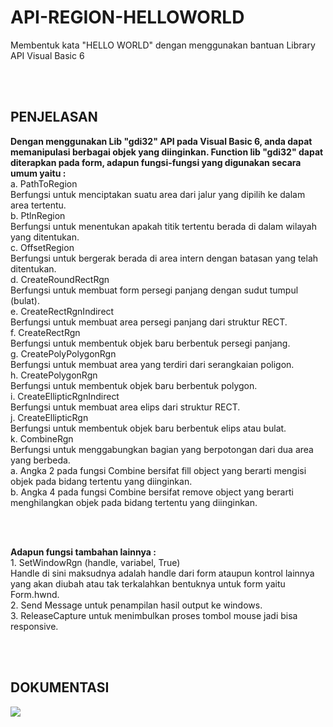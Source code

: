 # API-REGION-HELLOWORLD

Membentuk kata "HELLO WORLD" dengan menggunakan bantuan Library API Visual Basic 6

<br>
<br>

## PENJELASAN
<p><b>Dengan menggunakan Lib "gdi32" API pada Visual Basic 6, anda dapat memanipulasi berbagai objek yang diinginkan. Function lib "gdi32" dapat diterapkan pada form, adapun fungsi-fungsi yang digunakan secara umum yaitu :</b><br>
a. PathToRegion<br>
Berfungsi untuk menciptakan suatu area dari jalur yang dipilih ke dalam area tertentu.<br>
b. PtlnRegion<br>
Berfungsi untuk menentukan apakah titik tertentu berada di dalam wilayah yang ditentukan.<br>
c. OffsetRegion<br>
Berfungsi untuk bergerak berada di area intern dengan batasan yang telah ditentukan.<br>
d. CreateRoundRectRgn<br>
Berfungsi untuk membuat form persegi panjang dengan sudut tumpul (bulat).<br>
e. CreateRectRgnIndirect<br>
Berfungsi untuk membuat area persegi panjang dari struktur RECT.<br>
f. CreateRectRgn<br>
Berfungsi untuk membentuk objek baru berbentuk persegi panjang.<br>
g. CreatePolyPolygonRgn<br>
Berfungsi untuk membuat area yang terdiri dari serangkaian poligon.<br>
h. CreatePolygonRgn<br>
Berfungsi untuk membentuk objek baru berbentuk polygon.<br>
i. CreateEllipticRgnIndirect<br>
Berfungsi untuk membuat area elips dari struktur RECT.<br>
j. CreateEllipticRgn<br>
Berfungsi untuk membentuk objek baru berbentuk elips atau bulat.<br>
k. CombineRgn<br>
Berfungsi untuk menggabungkan bagian yang berpotongan dari dua area yang berbeda.<br>
a. Angka 2 pada fungsi Combine bersifat fill object yang berarti mengisi objek pada bidang tertentu yang diinginkan.<br>
b. Angka 4 pada fungsi Combine bersifat remove object yang berarti menghilangkan objek pada bidang tertentu yang diinginkan.</p><br><br>
  
<p><b>Adapun fungsi tambahan lainnya :</b><br>
1. SetWindowRgn (handle, variabel, True)<br>
Handle di sini maksudnya adalah handle dari form ataupun kontrol lainnya yang akan diubah atau tak terkalahkan bentuknya untuk form yaitu Form.hwnd.<br>
2. Send Message untuk penampilan hasil output ke windows.<br>
3. ReleaseCapture untuk menimbulkan proses tombol mouse jadi bisa responsive.</p>

<br>
<br>

## DOKUMENTASI
<img src="https://user-images.githubusercontent.com/54527592/101258632-59e7a300-3756-11eb-9db8-4d554fe43307.jpg"/>

